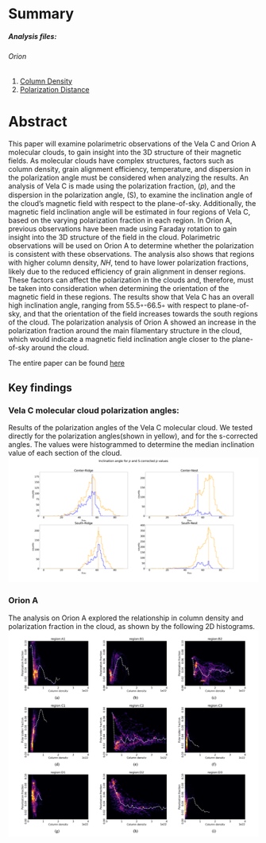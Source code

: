 # Summary 
##### Analysis files:
###### Orion
1. [Column Density](orion/orion_code/1_orionA_col_density.ipynb)
2. [Polarization Distance](orion/orion_code/2_pol_distance_function.ipynb)

# Abstract
This paper will examine polarimetric observations of the Vela C and Orion A molecular clouds, to gain insight into the 3D structure of their magnetic fields. As molecular clouds have complex structures, factors such as column density, grain alignment efficiency, temperature, and dispersion in the polarization angle must be considered when analyzing the results. An analysis of Vela C is made using the polarization fraction, (𝑝), and the dispersion in the polarization angle, (S), to examine the inclination angle of the cloud’s magnetic field with respect to the plane-of-sky. Additionally, the magnetic field inclination angle will be estimated in four regions of Vela C, based on the varying polarization fraction in each region. In Orion A, previous observations have been made using Faraday rotation to gain insight into the 3D structure of the field in the cloud. Polarimetric observations will be used on Orion A to determine whether the polarization is consistent with these observations. The analysis also shows that regions with higher column density, 𝑁𝐻, tend to have lower polarization fractions, likely due to the reduced efficiency of grain alignment in denser regions. These factors can affect the polarization in the clouds and, therefore, must be taken into consideration when determining the orientation of the magnetic field in these regions. The results show that Vela C has an overall high inclination angle, ranging from 55.5◦-66.5◦ with respect to plane-of-sky, and that the orientation of the field increases towards the south regions of the cloud. The polarization analysis of Orion A showed an increase in the polarization fraction around the main filamentary structure in the cloud, which would indicate a magnetic field inclination angle closer to the plane-of-sky around the cloud.

The entire paper can be found [here](Andrade_M_field_orientation.pdf)

## Key findings
### Vela C molecular cloud polarization angles:
Results of the polarization angles of the Vela C molecular cloud. We tested directly for the polarization angles(shown in yellow), and for the s-corrected angles. The values were histogrammed to determine the median inclination value of each section of the cloud. 
![Vela C Polarization angles histogram](vela_C/vela_plots/image_S_p_all_comp.png)

### Orion A 
The analysis on Orion A explored the relationship in column density and polarization fraction in the cloud, as shown by the following 2D histograms.
![Orion 2D histogram](orion/good_plots/image_2Dhist_med_polfrac.png)
